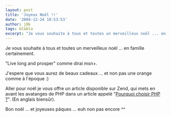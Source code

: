 ```yaml
---
layout: post
title: 'Joyeux Noël !!'
date: '2004-12-24 10:53:53'
author: j0k
tags: blabla
excerpt: "Je vous souhaite à tous et toutes un merveilleux noël ... en famille certainement.)   \"Live long and prosper\" comme dirai msn+.  \n  \nJ'espere que vous aurez de beaux cadeaux ... et non pas une orange comme à l'époque :)  \n  \nAller pour noël je vous offre un article disponible sur Zend, qui mets en avant les avatanges de PHP dans un article      …"
---
```


Je vous souhaite à tous et toutes un merveilleux noël ... en famille certainement.

"Live long and prosper" comme dirai msn+.

J'espere que vous aurez de beaux cadeaux ... et non pas une orange comme à l'époque :)

Aller pour noël je vous offre un article disponible sur Zend, qui mets en avant les avatanges de PHP dans un article appelé "[Pourquoi choisir PHP ?](http://www.zend.com/why-php.php)".   (En anglais biensûr).

Bon noël ... et joyeuses pâques ... euh non pas encore ^^
